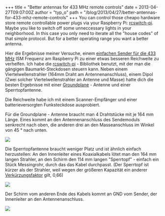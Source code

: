+++
title = "Better antennas for 433 MHz remote controls"
date = 2013-04-27T09:07:00Z
author = "typ_o"
path = "/blog/2013/04/27/better-antennas-for-433-mhz-remote-controls"
+++
You can control those cheapo hardware store remote controllable power
plugs via your Raspberry Pi:
[rcswitch-pi](http://github.com/r10r/rcswitch-pi). Maybe you like to
switch off some unneccessary lights in your neighborhood. In this case
you only need to iterate all the "house codes" of that simple protocol.
But for a better operating range you want a better antenna.  
  
Hier die Ergebnisse meiner Versuche, einem [einfachen Sender für die 433
MHz](http://www.watterott.com/de/RF-Link-Sender-434MHz) ISM Frequenz am
Raspberry Pi zu einer etwas besseren Reichweite zu verhelfen. Ich habe
die [rcswitch-pi](http://github.com/r10r/rcswitch-pi) - Bibliothek
benutzt, mit der man die gängigen Baumarkt-Steckdosen steuern kann.
Neben einem Viertelwellenstrahler (164mm Draht am Antennenanschluss),
einem Dipol (Zwei solcher Viertelwellenstrahler an Antenne und Masse)
hatte dich die besten Ergebnisse mit einer
[Groundplane](http://de.wikipedia.org/wiki/Groundplane_\(Antenne\)) -
Antenne und einer Sperrtopfantenne.  
  
Die Reichweite habe ich mit einem Scanner-Empfänger und einer
batterieversorgten Funksteckdose ausprobiert.  
  
Für die Groundplane - Antenne braucht man 4 Drahtstücke mit je 164 mm
Länge. Eines kommt an den Antennenanschluss des Sendemoduls senkrecht
nach oben, die anderen drei an den Masseanschluss im Winkel von 45 °
nach unten.  
  
![](https://flipdot.org/blog/uploads/gp.jpg)  
  
Die Sperrtopfantenne braucht weniger Platz und ist ähnlich einfach
herzustellen: An den Innenleiter eines Koaxialkabels lötet man den 164
mm langen Strahler, an den Schirm den 114 mm langen "Sperrtopf" -
einfach ein Stück Messingrohr, durch das das Kabel durchpasst. (Der
Sperrtopf ist kürzer als der Strahler, weil wegen der größeren Kapazität
ein anderer
[Verkürzungsfaktor](http://de.wikipedia.org/wiki/Verk%C3%BCrzungsfaktor)
gilt, 0,66)  
  
![](https://flipdot.org/blog/uploads/sperrtopf3.jpg)  
  
Der Schirm vom anderen Ende des Kabels kommt an GND vom Sender, der
Innenleiter an den Antennenanschluss.  
  
![](https://flipdot.org/blog/uploads/sperrtopf4.jpg)
